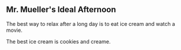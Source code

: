 ## Mr. Mueller's Ideal Afternoon

The best way to relax after a long day is to eat ice cream and watch a movie.

The best ice cream is cookies and creame.